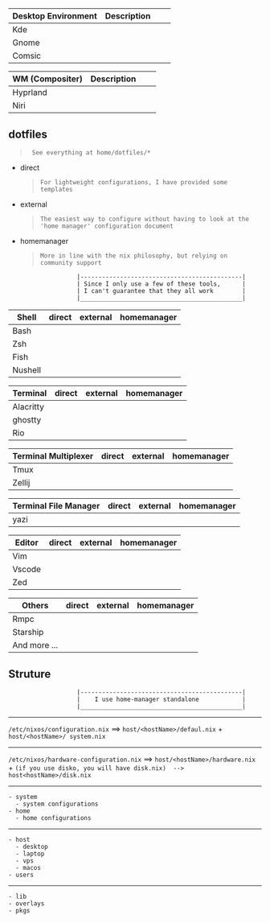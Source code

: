 ##
| Desktop  Environment  |  Description                |                       |                             |
|-----------------------|-----------------------------|-----------------------|-----------------------------|
| Kde                   |                             |                       |                             |
| Gnome                 |                             |                       |                             |
| Comsic                |                             |                       |                             |

| WM (Compositer)       |  Description                |                       |                             |
|-----------------------|-----------------------------|-----------------------|-----------------------------|
| Hyprland              |                             |                       |                             |
| Niri                  |                             |                       |                             |

## dotfiles
> ` See everything at home/dotfiles/*`
- direct
  > `For lightweight configurations, I have provided some templates`
- external
  > `The easiest way to configure without having to look at the 'home manager' configuration document`
- homemanager
  > `More in line with the nix philosophy, but relying on community support`

```
                   |---------------------------------------------|
                   | Since I only use a few of these tools,      |
                   | I can't guarantee that they all work        |
                   |_____________________________________________|
```

| Shell                 | direct                      | external              | homemanager                 |
|-----------------------|-----------------------------|-----------------------|-----------------------------|
| Bash                  |                             |                       |                             |
| Zsh                   |                             |                       |                             |
| Fish                  |                             |                       |                             |
| Nushell               |                             |                       |                             |

| Terminal              | direct                      | external              | homemanager                 |
|-----------------------|-----------------------------|-----------------------|-----------------------------|
| Alacritty             |                             |                       |                             |
| ghostty               |                             |                       |                             |
| Rio                   |                             |                       |                             |

| Terminal Multiplexer  | direct                      | external              | homemanager                 |
|-----------------------|-----------------------------|-----------------------|-----------------------------|
| Tmux                  |                             |                       |                             |
| Zellij                |                             |                       |                             |

| Terminal File Manager | direct                      | external              | homemanager                 |
|-----------------------|-----------------------------|-----------------------|-----------------------------|
| yazi                  |                             |                       |                             |

| Editor                | direct                      | external              | homemanager                 |
|-----------------------|-----------------------------|-----------------------|-----------------------------|
| Vim                   |                             |                       |                             |
| Vscode                |                             |                       |                             |
| Zed                   |                             |                       |                             |

| Others                | direct                      | external              | homemanager                 |
|-----------------------|-----------------------------|-----------------------|-----------------------------|
| Rmpc                  |                             |                       |                             |
| Starship              |                             |                       |                             |
| And more ...          |                             |                       |                             |

## Struture

```
                   |---------------------------------------------|
                   |    I use home-manager standalone            |
                   |_____________________________________________|
```
---
`/etc/nixos/configuration.nix`   ==>  `host/<hostName>/defaul.nix`  +  `host/<hostName>/ system.nix`

---
`/etc/nixos/hardware-configuration.nix`  ==>  `host/<hostName>/hardware.nix`  +  `(if you use disko, you will have disk.nix)  -->  host<hostName>/disk.nix`

---
```
- system
  - system configurations
- home
  - home configurations
```
---
```
- host
  - desktop
  - laptop
  - vps
  - macos
- users
```
---
```
- lib
- overlays
- pkgs
```
